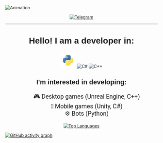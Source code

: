 <img src="https://media2.giphy.com/media/bMyW51TS3QVVIPulMG/giphy.gif?cid=6c09b95287bj7rj2v93ecrn3166y6fah0res9fj1dqt6qkae&ep=v1_internal_gif_by_id&rid=giphy.gif&ct=g" alt="Animation" width="300" height="150">

<p align="center">
  <a href="https://t.me/foxkk1">
    <img src="https://img.shields.io/badge/Telegram-Join%20Me!-blue.svg?style=for-the-badge&logo=telegram&logoColor=white" alt="Telegram">
  </a>
</p>

<hr>

<h2 align="center" style="font-family: 'Poppins', sans-serif; font-size: 28px;">Hello! I am a developer in:</h2>

<p align="center">
  <img src="https://raw.githubusercontent.com/github/explore/80688e429a7d4ef2fca1e82350fe8e3517d3494d/topics/python/python.png" alt="Python" width="50" height="50">
  <img src="https://cdn.iconscout.com/icon/free/png-512/free-csharp-2-1175241.png" alt="C#" width="50" height="50">
  <img src="https://upload.wikimedia.org/wikipedia/commons/1/18/ISO_C%2B%2B_Logo.svg" alt="C++" width="50" height="50">
</p>

<h2 align="center" style="font-family: 'Montserrat', sans-serif; font-size: 22px; font-weight: bold;">
  I'm interested in developing:
</h2>

<ul style="font-family: 'Roboto', sans-serif; font-size: 20px; text-align: center; list-style-type: none;">
  <li>🎮 Desktop games (Unreal Engine, C++)</li>
  <li>📱 Mobile games (Unity, C#)</li>
  <li>⚙️ Bots (Python)</li>
</ul>

<p align="center">
  <a href="https://github.com/anuraghazra/github-readme-stats">
    <img src="https://github-readme-stats.vercel.app/api/top-langs/?username=FoxikkS&layout=compact&theme=dark&hide_border=true&langs_count=6" alt="Top Languages" />
  </a>
</p>

<a href="https://github.com/ashutosh00710/github-readme-activity-graph">
  <img src="https://github-readme-activity-graph.vercel.app/graph?username=FoxikkS&bg_color=000000&color=00ff00&line=00ff00&point=00ff00&area=true&hide_border=true" alt="GitHub activity graph" />
</a>


